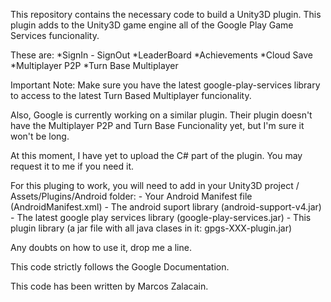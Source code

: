 This repository contains the necessary code to build a Unity3D plugin.
This plugin adds to the Unity3D game engine all of the Google Play Game Services funcionality.

These are:
	*SignIn - SignOut
	*LeaderBoard
	*Achievements
	*Cloud Save
	*Multiplayer P2P
	*Turn Base Multiplayer

Important Note:
Make sure you have the latest google-play-services library to access to the latest Turn Based Multiplayer funcionality.

Also, Google is currently working on a similar plugin. 
Their plugin doesn't have the Multiplayer P2P and Turn Base Funcionality yet, but I'm sure it won't be long.

At this moment, I have yet to upload the C# part of the plugin.
You may request it to me if you need it.

For this pluging to work, you will need to add in your Unity3D project / Assets/Plugins/Android folder:
	- Your Android Manifest file (AndroidManifest.xml)
	- The android suport library (android-support-v4.jar)
	- The latest google play services library (google-play-services.jar)
	- This plugin library (a jar file with all java clases in it: gpgs-XXX-plugin.jar)

Any doubts on how to use it, drop me a line.
 

This code strictly follows the Google Documentation.

This code has been written by Marcos Zalacain.
